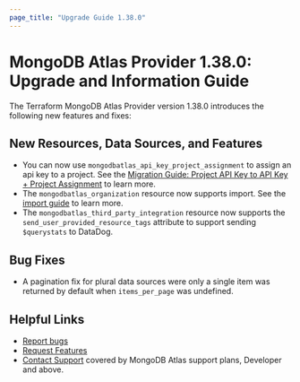 ```yaml
---
page_title: "Upgrade Guide 1.38.0"
---
```


# MongoDB Atlas Provider 1.38.0: Upgrade and Information Guide

The Terraform MongoDB Atlas Provider version 1.38.0 introduces the following new features and fixes:

## New Resources, Data Sources, and Features

- You can now use `mongodbatlas_api_key_project_assignment` to assign an api key to a project. See the [Migration Guide: Project API Key to API Key + Project Assignment](project-api-key-migration) to learn more.
- The `mongodbatlas_organization` resource now supports import. See the [import guide](importing-organization) to learn more.
- The `mongodbatlas_third_party_integration` resource now supports the `send_user_provided_resource_tags` attribute to support sending `$querystats` to DataDog.

## Bug Fixes

- A pagination fix for plural data sources were only a single item was returned by default when `items_per_page` was undefined.

## Helpful Links

* [Report bugs](https://github.com/mongodb/terraform-provider-mongodbatlas/issues)
* [Request Features](https://feedback.mongodb.com/forums/924145-atlas?category_id=370723)
* [Contact Support](https://docs.atlas.mongodb.com/support/) covered by MongoDB Atlas support plans, Developer and above.
